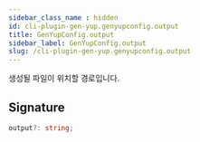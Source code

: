 ```yaml
---
sidebar_class_name : hidden
id: cli-plugin-gen-yup.genyupconfig.output
title: GenYupConfig.output
sidebar_label: GenYupConfig.output
slug: /cli-plugin-gen-yup.genyupconfig.output
---
```






생성될 파일이 위치할 경로입니다.

## Signature

```typescript
output?: string;
```
